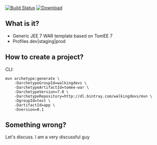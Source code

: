 [![Build Status](https://travis-ci.org/walkingdevs/tomee-war.svg?branch=master)](https://travis-ci.org/walkingdevs/tomee-war)
[![Download](https://api.bintray.com/packages/walkingdevs/mvn/tomee-war/images/download.svg) ](https://bintray.com/walkingdevs/mvn/tomee-war/_latestVersion)

## What is it?
- Generic JEE 7 WAR template based on TomEE 7
- Profiles dev|staging|prod

## How to create a project?

CLI:

    mvn archetype:generate \
        -DarchetypeGroupId=walkingdevs \
        -DarchetypeArtifactId=tomee-war \
        -DarchetypeVersion=7.0 \
        -DarchetypeRepository=http://dl.bintray.com/walkingdevs/mvn \
        -DgroupId=test \
        -DartifactId=app \
        -Dversion=0.1

## Something wrong?

Let's discuss. I am a very discussful guy
